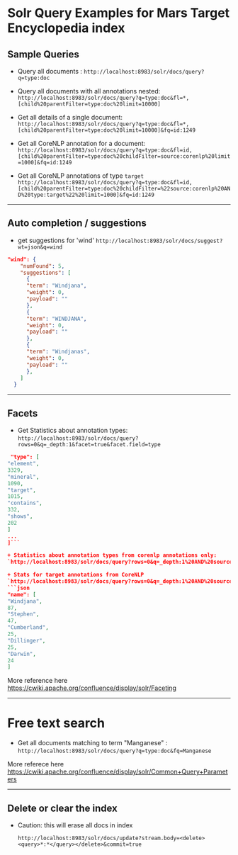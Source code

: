 # Solr Query Examples for Mars Target Encyclopedia index



## Sample Queries


+ Query all documents : `http://localhost:8983/solr/docs/query?q=type:doc`
+ Query all documents with all annotations nested:  `http://localhost:8983/solr/docs/query?q=type:doc&fl=*,[child%20parentFilter=type:doc%20limit=10000]`

+ Get all details of a single document:
  `http://localhost:8983/solr/docs/query?q=type:doc&fl=*,[child%20parentFilter=type:doc%20limit=10000]&fq=id:1249`

+ Get all CoreNLP annotation for a document:
  `http://localhost:8983/solr/docs/query?q=type:doc&fl=id,[child%20parentFilter=type:doc%20childFilter=source:corenlp%20limit=1000]&fq=id:1249`

+ Get all CoreNLP annotations of type `target`
  `http://localhost:8983/solr/docs/query?q=type:doc&fl=id,[child%20parentFilter=type:doc%20childFilter=%22source:corenlp%20AND%20type:target%22%20limit=1000]&fq=id:1249`

---

## Auto completion / suggestions

  + get suggestions for 'wind'
  `http://localhost:8983/solr/docs/suggest?wt=json&q=wind`
  ```json
  "wind": {
      "numFound": 5,
      "suggestions": [
        {
        "term": "Windjana",
        "weight": 0,
        "payload": ""
        },
        {
        "term": "WINDJANA",
        "weight": 0,
        "payload": ""
        },
        {
        "term": "Windjanas",
        "weight": 0,
        "payload": ""
        },
      ]
    }
  ```

---

## Facets
+  Get Statistics about annotation types:
`http://localhost:8983/solr/docs/query?rows=0&q=_depth:1&facet=true&facet.field=type`

```json
 "type": [
"element",
3329,
"mineral",
1090,
"target",
1015,
"contains",
332,
"shows",
202
]
...
]```

+ Statistics about annotation types from corenlp annotations only:
`http://localhost:8983/solr/docs/query?rows=0&q=_depth:1%20AND%20source:corenlp&facet=true&facet.field=type&facet.limit=5`

+ Stats for target annotations from CoreNLP
`http://localhost:8983/solr/docs/query?rows=0&q=_depth:1%20AND%20source:corenlp%20AND%20type:target&facet=true&facet.field=name&facet.limit=5`
```json
"name": [
"Windjana",
87,
"Stephen",
47,
"Cumberland",
25,
"Dillinger",
25,
"Darwin",
24
]
```

More reference here https://cwiki.apache.org/confluence/display/solr/Faceting


---
# Free text search
+ Get all documents matching to term "Manganese" :  `http://localhost:8983/solr/docs/query?q=type:doc&fq=Manganese`


More referece here https://cwiki.apache.org/confluence/display/solr/Common+Query+Parameters

---
## Delete or clear the index

+ Caution: this will erase all docs in index

   `http://localhost:8983/solr/docs/update?stream.body=<delete><query>*:*</query></delete>&commit=true`
